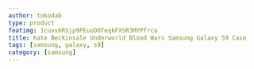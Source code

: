 ```yaml
---
author: tokodab
type: product
featimg: 1cuvs6RSjp9PEuuOOTeqkFXSR3MYPfrca
title: Kate Beckinsale Underworld Blood Wars Samsung Galaxy S9 Case
tags: [samsung, galaxy, s9]
category: [samsung]
---
```

